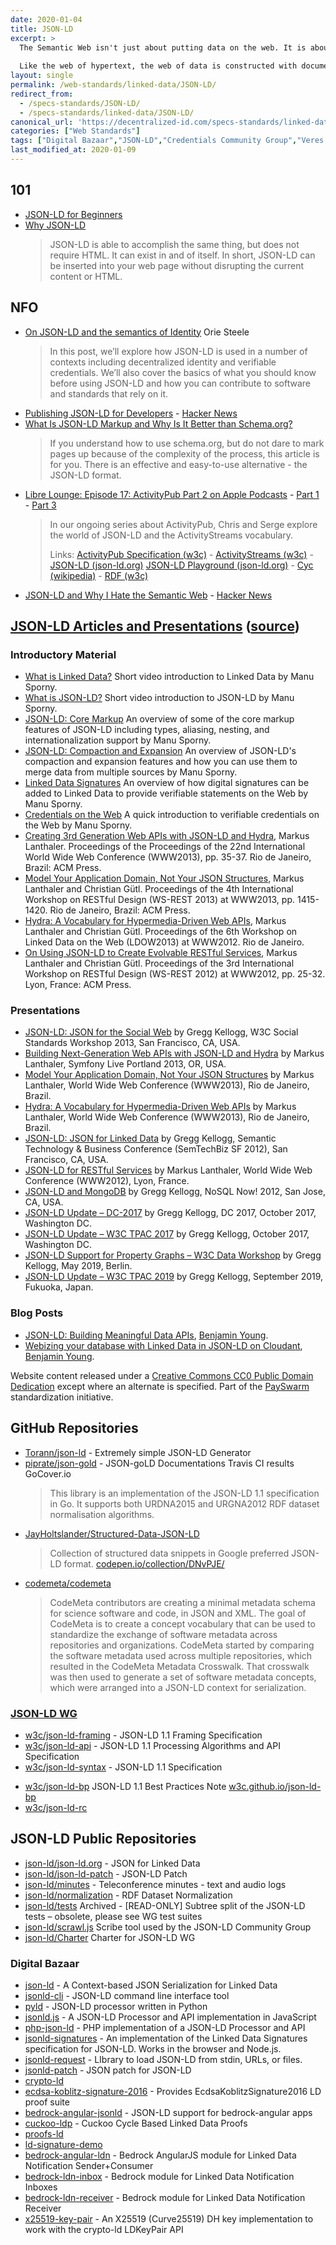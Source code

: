 ```yaml
---
date: 2020-01-04
title: JSON-LD
excerpt: >
  The Semantic Web isn't just about putting data on the web. It is about making links, so that a person or machine can explore the web of data.  With linked data, when you have some of it, you can find other, related, data.
   
  Like the web of hypertext, the web of data is constructed with documents on the web. However,  unlike the web of hypertext,  where links are relationships anchors in hypertext documents written in HTML, for data they links  between arbitrary things described by RDF,.  The URIs identify any kind of object or  concept.
layout: single
permalink: /web-standards/linked-data/JSON-LD/
redirect_from: 
  - /specs-standards/JSON-LD/
  - /specs-standards/linked-data/JSON-LD/
canonical_url: 'https://decentralized-id.com/specs-standards/linked-data/JSON-LD/'
categories: ["Web Standards"]
tags: ["Digital Bazaar","JSON-LD","Credentials Community Group","Veres One", "Linked Data"]
last_modified_at: 2020-01-09
---
```


## 101

* [JSON-LD for Beginners](https://moz.com/blog/json-ld-for-beginners)
* [Why JSON-LD](https://jsonld.com/why-json-ld/)
  > JSON-LD is able to accomplish the same thing, but does not require HTML. It can exist in and of itself. In short, JSON-LD can be inserted into your web page without disrupting the current content or HTML.

## NFO

* [On JSON-LD and the semantics of Identity](https://medium.com/transmute-techtalk/on-json-ld-and-the-semantics-of-identity-42d051d3ce14) Orie Steele
  > In this post, we’ll explore how JSON-LD is used in a number of contexts including decentralized identity and verifiable credentials. We’ll also cover the basics of what you should know before using JSON-LD and how you can contribute to software and standards that rely on it.
* [Publishing JSON-LD for Developers](https://datalanguage.com/news/publishing-json-ld-for-developers) - [Hacker News](https://news.ycombinator.com/item?id=17021939)
* [What Is JSON-LD Markup and Why Is It Better than Schema.org?](https://sitechecker.pro/json-ld-markup/)
  > If you understand how to use schema.org, but do not dare to mark pages up because of the complexity of the process, this article is for you. There is an effective and easy-to-use alternative - the JSON-LD format.
* [‎Libre Lounge: Episode 17: ActivityPub Part 2 on Apple Podcasts](https://librelounge.org/episodes/episode-17-activitypub-part-2.html) - [Part 1](https://librelounge.org/episodes/episode-12-activitypub-part-1.html) - [Part 3](https://librelounge.org/episodes/episode-20-activitypub-part-3.html)
  > In our ongoing series about ActivityPub, Chris and Serge explore the world of JSON-LD and the ActivityStreams vocabulary.
  > 
  > Links: [ActivityPub Specification (w3c)](https://www.w3.org/TR/activitypub/) - [ActivityStreams (w3c)](https://www.w3.org/TR/activitystreams-core/) - [JSON-LD (json-ld.org)](https://json-ld.org/) [JSON-LD Playground (json-ld.org)](https://json-ld.org/playground/) - [Cyc (wikipedia)](https://en.wikipedia.org/wiki/Cyc) - [RDF (w3c)](https://www.w3.org/RDF/)
* [JSON-LD and Why I Hate the Semantic Web](http://manu.sporny.org/2014/json-ld-origins-2/) - [Hacker News](https://news.ycombinator.com/item?id=14474222)


## [JSON-LD Articles and Presentations](https://json-ld.org/learn.html) ([source](https://github.com/json-ld/json-ld.org))

### Introductory Material

- [What is Linked Data?](http://www.youtube.com/watch?v=4x_xzT5eF5Q) Short video introduction to Linked Data by Manu Sporny.
- [What is JSON-LD?](http://www.youtube.com/watch?v=vioCbTo3C-4) Short video introduction to JSON-LD by Manu Sporny.
- [JSON-LD: Core Markup](https://www.youtube.com/watch?v=UmvWk_TQ30A) An overview of some of the core markup features of JSON-LD including types, aliasing, nesting, and internationalization support by Manu Sporny.
- [JSON-LD: Compaction and Expansion](https://www.youtube.com/watch?v=Tm3fD89dqRE) An overview of JSON-LD's compaction and expansion features and how you can use them to merge data from multiple sources by Manu Sporny.
- [Linked Data Signatures](https://www.youtube.com/watch?v=QdUZaYeQblY) An overview of how digital signatures can be added to Linked Data to provide verifiable statements on the Web by Manu Sporny.
- [Credentials on the Web](https://www.youtube.com/watch?v=eWtOg3vSzxI) A quick introduction to verifiable credentials on the Web by Manu Sporny.
- [Creating 3rd Generation Web APIs with JSON-LD and Hydra](http://m.lanthi.com/www2013-paper), Markus Lanthaler. Proceedings of the Proceedings of the 22nd International World Wide Web Conference (WWW2013), pp. 35-37. Rio de Janeiro, Brazil: ACM Press.
- [Model Your Application Domain, Not Your JSON Structures](http://m.lanthi.com/wsrest2013-paper), Markus Lanthaler and Christian Gütl. Proceedings of the 4th International Workshop on RESTful Design (WS-REST 2013) at WWW2013, pp. 1415-1420. Rio de Janeiro, Brazil: ACM Press.
- [Hydra: A Vocabulary for Hypermedia-Driven Web APIs](http://m.lanthi.com/ldow2013-paper), Markus Lanthaler and Christian Gütl. Proceedings of the 6th Workshop on Linked Data on the Web (LDOW2013) at WWW2012. Rio de Janeiro.
- [On Using JSON-LD to Create Evolvable RESTful Services](http://m.lanthi.com/jsonld4rest-paper), Markus Lanthaler and Christian Gütl. Proceedings of the 3rd International Workshop on RESTful Design (WS-REST 2012) at WWW2012, pp. 25-32. Lyon, France: ACM Press.

### Presentations

- [JSON-LD: JSON for the Social Web](http://www.slideshare.net/gkellogg1/jsonld-json-for-the-social-web) by Gregg Kellogg, W3C Social Standards Workshop 2013, San Francisco, CA, USA.
- [Building Next-Generation Web APIs with JSON-LD and Hydra](http://slidesha.re/sl-portland2013) by Markus Lanthaler, Symfony Live Portland 2013, OR, USA.
- [Model Your Application Domain, Not Your JSON Structures](http://slidesha.re/wsrest2013-preso) by Markus Lanthaler, World Wide Web Conference (WWW2013), Rio de Janeiro, Brazil.
- [Hydra: A Vocabulary for Hypermedia-Driven Web APIs](http://slidesha.re/ldow2013-preso) by Markus Lanthaler, World Wide Web Conference (WWW2013), Rio de Janeiro, Brazil.
- [JSON-LD: JSON for Linked Data](http://www.slideshare.net/gkellogg1/json-for-linked-data) by Gregg Kellogg, Semantic Technology & Business Conference (SemTechBiz SF 2012), San Francisco, CA, USA.
- [JSON-LD for RESTful Services](http://slidesha.re/jsonld4rest) by Markus Lanthaler, World Wide Web Conference (WWW2012), Lyon, France.
- [JSON-LD and MongoDB](http://www.slideshare.net/gkellogg1/jsonld-and-mongodb) by Gregg Kellogg, NoSQL Now! 2012, San Jose, CA, USA.
- [JSON-LD Update – DC-2017](http://www.greggkellogg.net/presentations/JSON-LD-Update-DC-2017/) by Gregg Kellogg, DC 2017, October 2017, Washington DC.
- [JSON-LD Update – W3C TPAC 2017](https://json-ld.org/presentations/JSON-LD-Update-TPAC-2017/) by Gregg Kellogg, October 2017, Washington DC.
- [JSON-LD Support for Property Graphs – W3C Data Workshop](https://json-ld.org/presentations/JSON-LD-Support-for-Property-Graphs/) by Gregg Kellogg, May 2019, Berlin.
- [JSON-LD Update – W3C TPAC 2019](https://json-ld.org/presentations/JSON-LD-Update-TPAC-2019/) by Gregg Kellogg, September 2019, Fukuoka, Japan.

### Blog Posts

- [JSON-LD: Building Meaningful Data APIs](http://blog.codeship.com/json-ld-building-meaningful-data-apis/), [Benjamin Young](http://bigbluehat.com/).
- [Webizing your database with Linked Data in JSON-LD on Cloudant](https://cloudant.com/blog/webizing-your-database-with-linked-data-in-json-ld/), [Benjamin Young](http://bigbluehat.com/).

Website content released under a [Creative Commons CC0 Public Domain Dedication](http://creativecommons.org/about/cc0) except where an alternate is specified. Part of the [PaySwarm](http://payswarm.com/) standardization initiative.

## GitHub Repositories

* [Torann/json-ld](https://github.com/Torann/json-ld) - Extremely simple JSON-LD Generator
* [piprate/json-gold](https://github.com/piprate/json-gold) - JSON-goLD Documentations Travis CI results GoCover.io
  > This library is an implementation of the JSON-LD 1.1 specification in Go. It supports both URDNA2015 and URGNA2012 RDF dataset normalisation algorithms.
* [JayHoltslander/Structured-Data-JSON-LD](https://github.com/JayHoltslander/Structured-Data-JSON-LD)
  > Collection of structured data snippets in Google preferred JSON-LD format. [codepen.io/collection/DNvPJE/](https://codepen.io/collection/DNvPJE/)
* [codemeta/codemeta](https://github.com/codemeta/codemeta)
  > CodeMeta contributors are creating a minimal metadata schema for science software and code, in JSON and XML. The goal of CodeMeta is to create a concept vocabulary that can be used to standardize the exchange of software metadata across repositories and organizations. CodeMeta started by comparing the software metadata used across multiple repositories, which resulted in the CodeMeta Metadata Crosswalk. That crosswalk was then used to generate a set of software metadata concepts, which were arranged into a JSON-LD context for serialization.

### [JSON-LD WG](https://www.w3.org/2018/json-ld-wg/)
- [w3c/json-ld-framing](https://github.com/w3c/json-ld-framing) - JSON-LD 1.1 Framing Specification
- [w3c/json-ld-api](https://github.com/w3c/json-ld-api) - JSON-LD 1.1 Processing Algorithms and API Specification
- [w3c/json-ld-syntax](https://github.com/w3c/json-ld-syntax) - JSON-LD 1.1 Specification
* [w3c/json-ld-bp](https://github.com/w3c/json-ld-bp) JSON-LD 1.1 Best Practices Note [w3c.github.io/json-ld-bp](https://w3c.github.io/json-ld-bp/)
* [w3c/json-ld-rc](https://github.com/w3c/json-ld-rc)

## JSON-LD Public Repositories 
* [json-ld/json-ld.org](https://github.com/json-ld/json-ld.org) - JSON for Linked Data
* [json-ld/json-ld-patch](https://github.com/json-ld/json-ld-patch) - JSON-LD Patch
* [json-ld/minutes](https://github.com/json-ld/minutes) - Teleconference minutes - text and audio logs
* [json-ld/normalization](https://github.com/json-ld/normalization) - RDF Dataset Normalization
* [json-ld/tests](https://github.com/json-ld/tests) Archived - [READ-ONLY] Subtree split of the JSON-LD tests – obsolete, please see WG test suites
* [json-ld/scrawl.js](https://github.com/json-ld/scrawl.js)
Scribe tool used by the JSON-LD Community Group
* [json-ld/Charter](https://github.com/json-ld/Charter)
Charter for JSON-LD WG

### Digital Bazaar
- [json-ld](https://github.com/digitalbazaar/json-ld) - A Context-based JSON Serialization for Linked Data
- [jsonld-cli](https://github.com/digitalbazaar/jsonld-cli) - JSON-LD command line interface tool
- [pyld](https://github.com/digitalbazaar/pyld) - JSON-LD processor written in Python
- [jsonld.js](https://github.com/digitalbazaar/jsonld.js) - A JSON-LD Processor and API implementation in JavaScript
- [php-json-ld](https://github.com/digitalbazaar/php-json-ld) - PHP implementation of a JSON-LD Processor and API
- [jsonld-signatures](https://github.com/digitalbazaar/jsonld-signatures) - An implementation of the Linked Data Signatures specification for JSON-LD. Works in the browser and Node.js.
- [jsonld-request](https://github.com/digitalbazaar/jsonld-request) - LIbrary to load JSON-LD from stdin, URLs, or files.
- [jsonld-patch](https://github.com/digitalbazaar/jsonld-patch) - JSON patch for JSON-LD
- [crypto-ld](https://github.com/digitalbazaar/crypto-ld)
- [ecdsa-koblitz-signature-2016](https://github.com/digitalbazaar/ecdsa-koblitz-signature-2016) - Provides EcdsaKoblitzSignature2016 LD proof suite
- [bedrock-angular-jsonld](https://github.com/digitalbazaar/bedrock-angular-jsonld) - JSON-LD support for bedrock-angular apps
- [cuckoo-ldp](https://github.com/digitalbazaar/cuckoo-ldp) - Cuckoo Cycle Based Linked Data Proofs
- [proofs-ld](https://github.com/digitalbazaar/proofs-ld)
- [ld-signature-demo](https://github.com/digitalbazaar/ld-signature-demo)
- [bedrock-angular-ldn](https://github.com/digitalbazaar/bedrock-angular-ldn) - Bedrock AngularJS module for Linked Data Notification Sender+Consumer
- [bedrock-ldn-inbox](https://github.com/digitalbazaar/bedrock-ldn-inbox) - Bedrock module for Linked Data Notification Inboxes
- [bedrock-ldn-receiver](https://github.com/digitalbazaar/bedrock-ldn-receiver) - Bedrock module for Linked Data Notification Receiver
- [x25519-key-pair](https://github.com/digitalbazaar/x25519-key-pair) - An X25519 (Curve25519) DH key implementation to work with the crypto-ld LDKeyPair API



